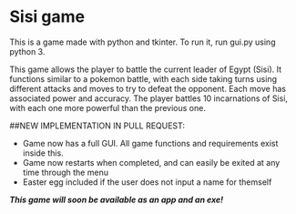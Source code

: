 Sisi game
=========

This is a game made with python and tkinter. To run it, run gui.py using python 3.

This game allows the player to battle the current leader of Egypt (Sisi). It functions similar to a pokemon battle, with each side taking turns using different attacks and moves to try to defeat the opponent. Each move has associated power and accuracy. The player battles 10 incarnations of Sisi, with each one more powerful than the previous one.

##NEW IMPLEMENTATION IN PULL REQUEST:
- Game now has a full GUI. All game functions and requirements exist inside this.
- Game now restarts when completed, and can easily be exited at any time through the menu
- Easter egg included if the user does not input a name for themself

***This game will soon be available as an app and an exe!***
